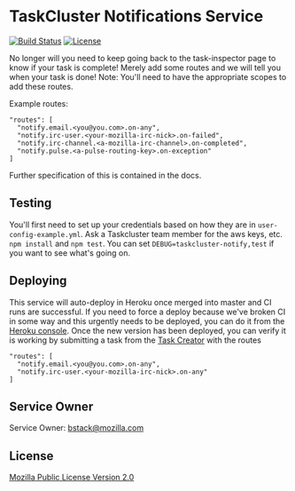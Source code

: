 TaskCluster Notifications Service
=================================

[![Build Status](https://travis-ci.org/taskcluster/taskcluster-notify.svg?branch=master)](https://travis-ci.org/taskcluster/taskcluster-notify)
[![License](https://img.shields.io/badge/license-MPL%202.0-orange.svg)](http://mozilla.org/MPL/2.0)

No longer will you need to keep going back to the task-inspector page to know if your task is complete! Merely add some routes and we will tell you when your task is done! Note: You'll need to have the appropriate scopes to add these routes.

Example routes:

```
"routes": [
  "notify.email.<you@you.com>.on-any",
  "notify.irc-user.<your-mozilla-irc-nick>.on-failed",
  "notify.irc-channel.<a-mozilla-irc-channel>.on-completed",
  "notify.pulse.<a-pulse-routing-key>.on-exception"
]
```

Further specification of this is contained in the docs.

Testing
-------

You'll first need to set up your credentials based on how they are in `user-config-example.yml`. Ask a Taskcluster team member for the aws keys, etc.
`npm install` and `npm test`. You can set `DEBUG=taskcluster-notify,test` if you want to see what's going on.

Deploying
---------

This service will auto-deploy in Heroku once merged into master and CI runs are successful. If you need to force a deploy because we've broken CI in some way and this urgently needs to be deployed, you can do it from the [Heroku console](https://dashboard-preview.heroku.com/apps/taskcluster-github/deploy/github). Once the new version has been deployed, you can verify it is working by submitting a task from the [Task Creator](https://tools.taskcluster.net/task-creator/) with the routes

```
"routes": [
  "notify.email.<you@you.com>.on-any",
  "notify.irc-user.<your-mozilla-irc-nick>.on-any"
]
```

Service Owner
-------------

Service Owner: bstack@mozilla.com

License
-------

[Mozilla Public License Version 2.0](https://github.com/taskcluster/taskcluster-lib-monitor/blob/master/LICENSE)
